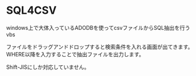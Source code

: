 # SQL4CSV
windows上で大体入っているADODBを使ってcsvファイルからSQL抽出を行うvbs

ファイルをドラッグアンドドロップすると検索条件を入れる画面が出てきます。
WHERE以降を入力することで抽出ファイルを出力します。

Shift-JISにしか対応していません。
